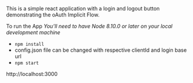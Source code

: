 This is a simple react application with a login and logout button demonstrating the oAuth Implicit Flow.

To run the App
*You’ll need to have Node 8.10.0 or later on your local development machine*
* `npm install`
*   config.json file can be changed with respective clientId and login base url
* `npm start`


http://localhost:3000
